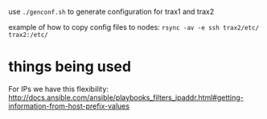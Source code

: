use `./genconf.sh` to generate configuration for trax1 and trax2

example of how to copy config files to nodes: `rsync -av -e ssh trax2/etc/ trax2:/etc/`


# things being used

For IPs we have this flexibility: http://docs.ansible.com/ansible/playbooks_filters_ipaddr.html#getting-information-from-host-prefix-values
